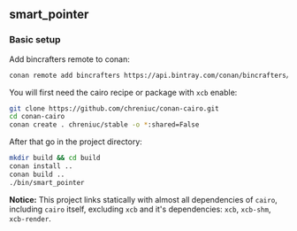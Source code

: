 
## smart_pointer

### Basic setup

Add bincrafters remote to conan:

```sh
conan remote add bincrafters https://api.bintray.com/conan/bincrafters/public-conan
```

You will first need the cairo recipe or package with `xcb` enable:
```sh
git clone https://github.com/chreniuc/conan-cairo.git
cd conan-cairo
conan create . chreniuc/stable -o *:shared=False
```

After that go in the project directory:

```sh
mkdir build && cd build
conan install ..
conan build ..
./bin/smart_pointer
```

**Notice:** This project links statically with almost all dependencies of `cairo`,
including `cairo` itself, excluding `xcb` and it's dependencies: `xcb`,
`xcb-shm`, `xcb-render`.
